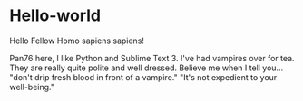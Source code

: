 # Hello-world

Hello Fellow Homo sapiens sapiens!

Pan76 here, I like Python and Sublime Text 3.
I've had vampires over for tea.
They are really quite polite and well dressed.
Believe me when I tell you... "don't drip fresh blood in front of a vampire."
"It's not expedient to your well-being."
